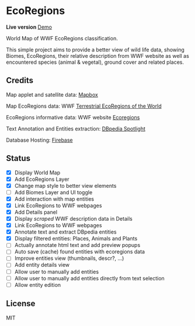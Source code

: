 # EcoRegions

__Live version__ [Demo](https://opulisdynamics.github.io/EcoRegions/www)

World Map of WWF EcoRegions classification.

This simple project aims to provide a better view of wild life data, showing Biomes, EcoRegions, their relative description from WWF website as well as encountered species (animal & vegetal), ground cover and related places.

## Credits
Map applet and satellite data: [Mapbox](https://www.mapbox.com/) 

Map EcoRegions data:  WWF [Terrestrial EcoRegions of the World](https://www.worldwildlife.org/publications/terrestrial-ecoregions-of-the-world)

EcoRegions informative data: WWF website [Ecoregions](https://www.worldwildlife.org/biomes)

Text Annotation and Entities extraction: [DBpedia Spotlight](https://www.dbpedia-spotlight.org)

Database Hosting: [Firebase](https://firebase.com)

## Status

- [x] Display World Map
- [x] Add EcoRegions Layer
- [x] Change map style to better view elements
- [ ] Add Biomes Layer and UI toggle
- [x] Add interaction with map entities
- [x] Link EcoRegions to WWF webpages
- [x] Add Details panel
- [x] Display *scraped* WWF description data in Details
- [x] Link EcoRegions to WWF webpages
- [x] Annotate text and extract DBpedia entities
- [x] Display filtered entities: Places, Animals and Plants
- [ ] Actually annotate html text and add preview popups
- [ ] Auto save (cache) found entities with ecoregions data
- [ ] Improve entities view (thumbnails, descr?, ...)
- [ ] Add entity details view
- [ ] Allow user to manually add entities
- [ ] Allow user to manually add entities directly from text selection
- [ ] Allow entity edition

## License
MIT
